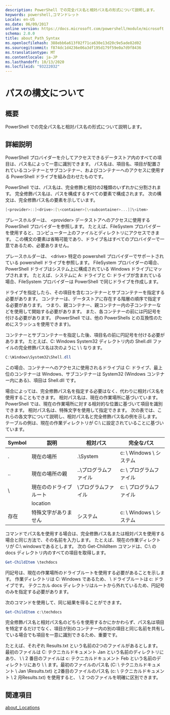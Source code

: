 ```yaml
---
description: PowerShell での完全パス名と相対パス名の形式について説明します。
keywords: powershell,コマンドレット
Locale: en-US
ms.date: 06/09/2017
online version: https://docs.microsoft.com/powershell/module/microsoft.powershell.core/about/about_path_syntax?view=powershell-7.1&WT.mc_id=ps-gethelp
schema: 2.0.0
title: about_Path_Syntax
ms.openlocfilehash: 388ebb6a613f02f71ca630e13d20c9e5ade82d02
ms.sourcegitcommit: f874dc1d4236e06a3df195d179f59e0a7d9f8436
ms.translationtype: MT
ms.contentlocale: ja-JP
ms.lasthandoff: 10/13/2020
ms.locfileid: "93222032"
---
```

# <a name="about-path-syntax"></a>パスの構文について

## <a name="short-description"></a>概要
PowerShell での完全パス名と相対パス名の形式について説明します。

## <a name="long-description"></a>詳細説明

PowerShell プロバイダーを介してアクセスできるデータストア内のすべての項目は、パス名によって一意に識別できます。 パス名は、項目名、項目が配置されているコンテナーとサブコンテナー、およびコンテナーへのアクセスに使用する PowerShell ドライブを組み合わせたものです。

PowerShell では、パス名は、完全修飾と相対の2種類のいずれかに分割されます。 完全修飾パス名は、パスを構成するすべての要素で構成されます。 次の構文は、完全修飾パス名の要素を示しています。

```powershell
[<provider>::]<drive>:[\<container>[\<subcontainer>...]]\<item>
```

プレースホルダーは、 \<provider\> データストアへのアクセスに使用する PowerShell プロバイダーを参照します。 たとえば、FileSystem プロバイダーを使用すると、コンピューター上のファイルとディレクトリにアクセスできます。 この構文の要素は省略可能であり、ドライブ名はすべてのプロバイダーで一意であるため、必要ありません。

プレースホルダーは、 \<drive\> 特定の powershell プロバイダーでサポートされている powershell ドライブを参照します。 FileSystem プロバイダーの場合、PowerShell ドライブはシステム上に構成されている Windows ドライブにマップされます。 たとえば、システムに A: ドライブと C: ドライブが含まれている場合、FileSystem プロバイダーは PowerShell で同じドライブを作成します。

ドライブを指定したら、その項目を含むコンテナーとサブコンテナーを指定する必要があります。 コンテナーは、データストアに存在する階層の順序で指定する必要があります。 つまり、親コンテナー、親コンテナー内の子コンテナーなどを使用して開始する必要があります。 また、各コンテナーの前には円記号を付ける必要があります。 (PowerShell では、他の PowerShells との互換性のためにスラッシュを使用できます)。

コンテナーとサブコンテナーを指定した後、項目名の前に円記号を付ける必要があります。 たとえば、C: Windows System32 ディレクトリ内の Shell.dll ファイルの完全修飾パス名は次のように \\ \\ なります。

```powershell
C:\Windows\System32\Shell.dll
```

この場合、コンテナーへのアクセスに使用されるドライブは C: ドライブ、最上位のコンテナーは Windows、サブコンテナーは System32 (Windows コンテナー内にある)、項目は Shell.dll です。

場合によっては、完全修飾パス名を指定する必要はなく、代わりに相対パス名を使用することもできます。 相対パス名は、現在の作業場所に基づいています。 PowerShell では、現在の作業場所に対する相対的な位置に基づいて項目を識別できます。 相対パス名は、特殊文字を使用して指定できます。 次の表では、これらの各文字について説明し、相対パス名と完全修飾パス名の例を示します。 テーブルの例は、現在の作業ディレクトリが C:\ に設定されていることに基づいています。

|Symbol|説明               |相対パス    |完全なパス          |
|------|--------------------------|-----------------|-------------------|
|.     |現在の場所          |.\\System        |c: \\ Windows \\ システム|
|..    |現在の場所の親|..\\プログラムファイル|c: \\ プログラムファイル  |
|\     |現在ののドライブルート     |\\プログラムファイル  |c: \\ プログラムファイル  |
|      |location                  |                 |                   |
|存在|特殊文字がありません     |システム           |c: \\ Windows \\ システム|

コマンドでパス名を使用する場合は、完全修飾パス名または相対パスを使用する場合と同じ方法で、その名前を入力します。 たとえば、現在の作業ディレクトリが C:\ windowsであるとします。 次の Get-ChildItem コマンドは、C:\ の docs ディレクトリ内のすべての項目を取得します。

```powershell
Get-ChildItem \techdocs
```

円記号は、現在の作業場所のドライブルートを使用する必要があることを示します。 作業ディレクトリは C: Windows であるため、 \\ ドライブルートは c: ドライブです。 テクニカル docs ディレクトリはルートから外れているため、円記号のみを指定する必要があります。

次のコマンドを使用して、同じ結果を得ることができます。

```powershell
Get-ChildItem c:\techdocs
```

完全修飾パス名と相対パス名のどちらを使用するかにかかわらず、パス名は項目を特定するだけでなく、項目が別のコンテナー内の別の項目と同じ名前を共有している場合でも項目を一意に識別できるため、重要です。

たとえば、それぞれ Results.txt という名前の2つのファイルがあるとします。
最初のファイルは C: テクニカルドキュメント Jan という名前のディレクトリにあり、 \\ \\ 2 番目のファイルは c: テクニカルドキュメント Feb という名前のディレクトリにあり \\ \\ ます。最初のファイルのパス名 (C: \\ テクニカルドキュメント \\ Jan \\Results.txt) と2番目のファイルのパス名 (c: \\ テクニカルドキュメント \\ 2 月Results.txt) を使用すると、 \\ 2 つのファイルを明確に区別できます。

## <a name="see-also"></a>関連項目

[about_Locations](about_Locations.md)

